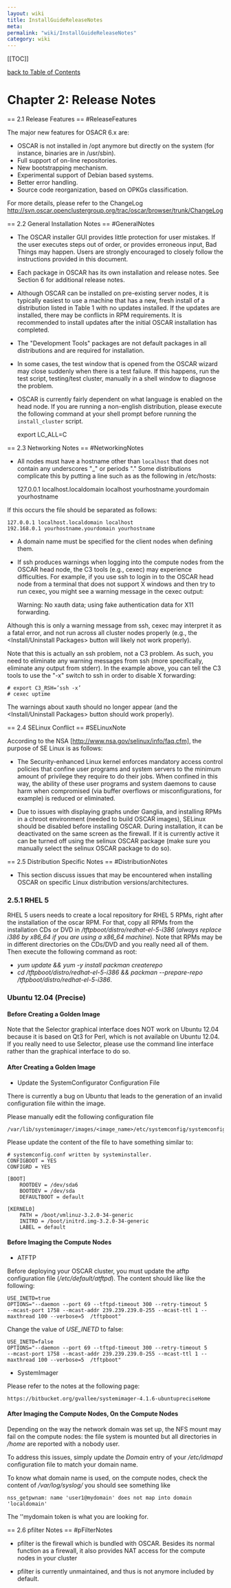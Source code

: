 ```yaml
---
layout: wiki
title: InstallGuideReleaseNotes
meta: 
permalink: "wiki/InstallGuideReleaseNotes"
category: wiki
---
```

<!-- Name: InstallGuideReleaseNotes -->
<!-- Version: 20 -->
<!-- Author: valleegr -->

[[TOC]]

[back to Table of Contents](InstallGuide)

# Chapter 2: Release Notes

== 2.1 Release Features == #ReleaseFeatures

The major new features for OSACR 6.x are:
 * OSCAR is not installed in /opt anymore but directly on the system (for instance, binaries are in /usr/sbin).
 * Full support of on-line repositories.
 * New bootstrapping mechanism.
 * Experimental support of Debian based systems.
 * Better error handling.
 * Source code reorganization, based on OPKGs classification.

For more details, please refer to the ChangeLog http://svn.oscar.openclustergroup.org/trac/oscar/browser/trunk/ChangeLog

== 2.2 General Installation Notes == #GeneralNotes

 * The OSCAR installer GUI provides little protection for user mistakes. If the user executes steps out of order, or provides erroneous input, Bad Things may happen. Users are strongly encouraged to closely follow the instructions provided in this document.
 * Each package in OSCAR has its own installation and release notes. See Section 6 for additional release notes.
 * Although OSCAR can be installed on pre-existing server nodes, it is typically easiest to use a machine that has a new, fresh install of a distribution listed in Table 1 with no updates installed. If the updates are installed, there may be conflicts in RPM requirements. It is recommended to install updates after the initial OSCAR installation has completed.
 * The "Development Tools" packages are not default packages in all distributions and are required for installation.
 * In some cases, the test window that is opened from the OSCAR wizard may close suddenly when there is a test failure. If this happens, run the test script, testing/test cluster, manually in a shell window to diagnose the problem.
 * OSCAR is currently fairly dependent on what language is enabled on the head node.  If you are running a non-english distribution, please execute the following command at your shell prompt before running the `install_cluster` script.

    export LC_ALL=C

== 2.3 Networking Notes == #NetworkingNotes

 * All nodes must have a hostname other than `localhost` that does not contain any underscores "_" or periods "." Some distributions complicate this by putting a line such as as the following in /etc/hosts:


    127.0.0.1 localhost.localdomain localhost yourhostname.yourdomain yourhostname

If this occurs the file should be separated as follows:


    127.0.0.1 localhost.localdomain localhost
    192.168.0.1 yourhostname.yourdomain yourhostname

 * A domain name must be specified for the client nodes when defining them.
 * If ssh produces warnings when logging into the compute nodes from the OSCAR head node, the C3 tools (e.g., cexec) may experience difficulties. For example, if you use ssh to login in to the OSCAR head node from a terminal that does not support X windows and then try to run cexec, you might see a warning message in the cexec output:


    Warning: No xauth data; using fake authentication data for X11 forwarding.

Although this is only a warning message from ssh, cexec may interpret it as a fatal error, and not run across all cluster nodes properly (e.g., the <Install/Uninstall Packages> button will likely not work properly).

Note that this is actually an ssh problem, not a C3 problem. As such, you need to eliminate any warning messages from ssh (more specifically, eliminate any output from stderr). In the example above, you can tell the C3 tools to use the "-x" switch to ssh in order to disable X forwarding:


    # export C3_RSH=’ssh -x’
    # cexec uptime

The warnings about xauth should no longer appear (and the <Install/Uninstall Packages> button should work properly).

== 2.4 SELinux Conflict == #SELinuxNote

According to the NSA [http://www.nsa.gov/selinux/info/faq.cfm], the purpose of SE Linux is as follows: 

   * The Security-enhanced Linux kernel enforces mandatory access control policies that confine user programs and system servers to the minimum amount of privilege they require to do their jobs. When confined in this way, the ability of these user programs and system daemons to cause harm when compromised (via buffer overflows or misconfigurations, for example) is reduced or eliminated.

 * Due to issues with displaying graphs under Ganglia, and installing RPMs in a chroot environment (needed to build OSCAR images), SELinux should be disabled before installing OSCAR. During installation, it can be deactivated on the same screen as the firewall. If it is currently active it can be turned off using the selinux OSCAR package (make sure you manually select the selinux OSCAR package to do so).

== 2.5 Distribution Specific Notes == #DistributionNotes

 * This section discuss issues that may be encountered when installing OSCAR on specific Linux distribution versions/architectures.

### 2.5.1 RHEL 5
RHEL 5 users needs to create a local repository for RHEL 5 RPMs, right after the installation of the oscar RPM. For that, copy all RPMs from the installation CDs or DVD in _/tftpboot/distro/redhat-el-5-i386_ (*always replace i386 by x86_64 if you are using a x86_64 machine*). Note that RPMs may be in different directories on the CDs/DVD and you really need all of them. 
Then execute the following command as root: 
  * _yum update && yum -y install packman createrepo_
  * _cd /tftpboot/distro/redhat-el-5-i386 && packman --prepare-repo /tftpboot/distro/redhat-el-5-i386_.

### Ubuntu 12.04 (Precise)

#### Before Creating a Golden Image

Note that the Selector graphical interface does NOT work on Ubuntu 12.04 because it is based on Qt3 for Perl, which is not available on Ubuntu 12.04. If you really need to use Selector, please use the command line interface rather than the graphical interface to do so.

#### After Creating a Golden Image

* Update the SystemConfigurator Configuration File

There is currently a bug on Ubuntu that leads to the generation of an invalid configuration file within the image.

Please manually edit the following configuration file


    /var/lib/systemimager/images/<image_name>/etc/systemconfig/systemconfig.conf

Please update the content of the file to have something similar to:

    # systemconfig.conf written by systeminstaller.
    CONFIGBOOT = YES
    CONFIGRD = YES
    
    [BOOT]
        ROOTDEV = /dev/sda6
        BOOTDEV = /dev/sda
        DEFAULTBOOT = default
    
    [KERNEL0]
        PATH = /boot/vmlinuz-3.2.0-34-generic
        INITRD = /boot/initrd.img-3.2.0-34-generic
        LABEL = default

#### Before Imaging the Compute Nodes

* ATFTP

Before deploying your OSCAR cluster, you must update the atftp configuration file (*/etc/default/atftpd*). The content should like like the following:


    USE_INETD=true
    OPTIONS="--daemon --port 69 --tftpd-timeout 300 --retry-timeout 5     --mcast-port 1758 --mcast-addr 239.239.239.0-255 --mcast-ttl 1 --maxthread 100 --verbose=5  /tftpboot"

Change the value of *USE_INETD* to false:


    USE_INETD=false
    OPTIONS="--daemon --port 69 --tftpd-timeout 300 --retry-timeout 5     --mcast-port 1758 --mcast-addr 239.239.239.0-255 --mcast-ttl 1 --maxthread 100 --verbose=5  /tftpboot"

* SystemImager

Please refer to the notes at the following page:


    https://bitbucket.org/gvallee/systemimager-4.1.6-ubuntupreciseHome

#### After Imaging the Compute Nodes, On the Compute Nodes

Depending on the way the network domain was set up, the NFS mount may fail on the compute nodes: the file system is mounted but all directories in _/home_ are reported with a nobody user.

To address this issues, simply update the _Domain_ entry of your _/etc/idmapd_ configuration file to match your domain name.

To know what domain name is used, on the compute nodes, check the content of _/var/log/syslog/_ you should see something like

    nss_getpwnam: name 'user1@mydomain' does not map into domain 'localdomain'

The ''mydomain token is what you are looking for.

== 2.6 pfilter Notes == #pFilterNotes

 * pfilter is the firewall which is bundled with OSCAR.  Besides its normal function as a firewall, it also provides NAT access for the compute nodes in your cluster

 * pfilter is currently unmaintained, and thus is not anymore included by default.
